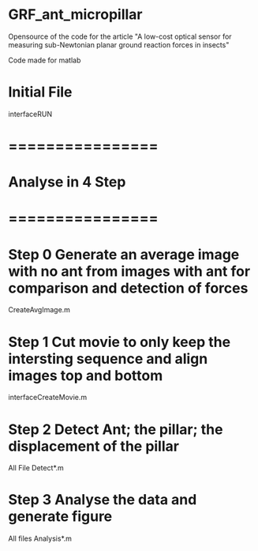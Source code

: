 # GRF_ant_micropillar
Opensource of the code for the article "A low-cost optical sensor for measuring sub-Newtonian planar ground reaction forces in insects"

Code made for matlab

# Initial File
interfaceRUN

# ================
# Analyse in 4 Step
# ================

# Step 0 Generate an average image with no ant from images with ant for comparison and detection of forces
CreateAvgImage.m

# Step 1 Cut movie to only keep the intersting sequence and align images top and bottom
interfaceCreateMovie.m

# Step 2 Detect Ant; the pillar; the displacement of the pillar
All File Detect*.m

# Step 3 Analyse the data and generate figure
All files Analysis*.m
